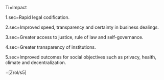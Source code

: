 Ti=Impact

1.sec=Rapid legal codification.

2.sec=Improved speed, transparency and certainty in business dealings.

3.sec=Greater access to justice, rule of law and self-governance.

4.sec=Greater transparency of institutions. 

5.sec=Improved outcomes for social objectives such as privacy, health, climate and decentralization.
 
=[Z/ol/s5]